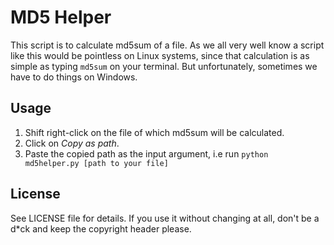 # MD5 Helper

This script is to calculate md5sum of a file. As we all very well know a script like this
would be pointless on Linux systems, since that calculation is as simple as typing `md5sum` on your terminal.
But unfortunately, sometimes we have to do things on Windows.

## Usage

1. Shift right-click on the file of which md5sum will be calculated.
2. Click on *Copy as path*.
3. Paste the copied path as the input argument, i.e run `python md5helper.py [path to your file]`

## License

See LICENSE file for details. If you use it without changing at all, don't be a d*ck and keep the copyright header please.
